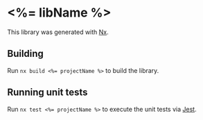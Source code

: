 # <%= libName %>

This library was generated with [Nx](https://nx.dev).

## Building

Run `nx build <%= projectName %>` to build the library.

## Running unit tests

Run `nx test <%= projectName %>` to execute the unit tests via [Jest](https://jestjs.io).
